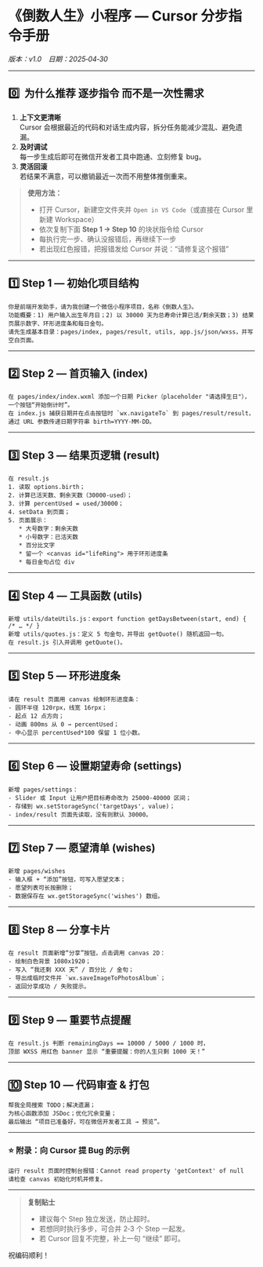 
# 《倒数人生》小程序 — Cursor 分步指令手册  
*版本：v1.0 日期：2025‑04‑30*

---

## 0️⃣  为什么推荐 **逐步指令** 而不是一次性需求

1. **上下文更清晰**  
   Cursor 会根据最近的代码和对话生成内容，拆分任务能减少混乱、避免遗漏。  
2. **及时调试**  
   每一步生成后即可在微信开发者工具中跑通、立刻修复 bug。  
3. **灵活回滚**  
   若结果不满意，可以撤销最近一次而不用整体推倒重来。  

> **使用方法：**  
> - 打开 Cursor，新建空文件夹并 `Open in VS Code`（或直接在 Cursor 里新建 Workspace）  
> - 依次复制下面 **Step 1 → Step 10** 的块状指令给 Cursor  
> - 每执行完一步、确认没报错后，再继续下一步  
> - 若出现红色报错，把报错发给 Cursor 并说：“请修复这个报错”  

---

## 1️⃣ Step 1 — 初始化项目结构
```plain
你是前端开发助手，请为我创建一个微信小程序项目，名称《倒数人生》。  
功能概要：1) 用户输入出生年月日；2) 以 30000 天为总寿命计算已活/剩余天数；3) 结果页展示数字、环形进度条和每日金句。  
请先生成基本目录：pages/index, pages/result, utils, app.js/json/wxss，并写空白页面。  
```

---

## 2️⃣ Step 2 — 首页输入 (index)
```plain
在 pages/index/index.wxml 添加一个日期 Picker（placeholder "请选择生日"），  
一个按钮“开始倒计时”。  
在 index.js 捕获日期并在点击按钮时 `wx.navigateTo` 到 pages/result/result，  
通过 URL 参数传递日期字符串 birth=YYYY‑MM‑DD。  
```

---

## 3️⃣ Step 3 — 结果页逻辑 (result)
```plain
在 result.js  
1. 读取 options.birth；  
2. 计算已活天数、剩余天数（30000‑used）；  
3. 计算 percentUsed = used/30000；  
4. setData 到页面；  
5. 页面展示：  
   * 大号数字：剩余天数  
   * 小号数字：已活天数  
   * 百分比文字  
   * 留一个 <canvas id="lifeRing"> 用于环形进度条  
   * 每日金句占位 div  
```

---

## 4️⃣ Step 4 — 工具函数 (utils)
```plain
新增 utils/dateUtils.js：export function getDaysBetween(start, end) { /* … */ }  
新增 utils/quotes.js：定义 5 句金句，并导出 getQuote() 随机返回一句。  
在 result.js 引入并调用 getQuote()。  
```

---

## 5️⃣ Step 5 — 环形进度条
```plain
请在 result 页面用 canvas 绘制环形进度条：  
- 圆环半径 120rpx，线宽 16rpx；  
- 起点 12 点方向；  
- 动画 800ms 从 0 → percentUsed；  
- 中心显示 percentUsed*100 保留 1 位小数。  
```

---

## 6️⃣ Step 6 — 设置期望寿命 (settings)
```plain
新增 pages/settings：  
- Slider 或 Input 让用户把目标寿命改为 25000‑40000 区间；  
- 存储到 wx.setStorageSync('targetDays', value)；  
- index/result 页面先读取，没有则默认 30000。  
```

---

## 7️⃣ Step 7 — 愿望清单 (wishes)
```plain
新增 pages/wishes  
- 输入框 + “添加”按钮，可写入愿望文本；  
- 愿望列表可长按删除；  
- 数据保存在 wx.getStorageSync('wishes') 数组。  
```

---

## 8️⃣ Step 8 — 分享卡片
```plain
在 result 页面新增“分享”按钮，点击调用 canvas 2D：  
- 绘制白色背景 1080x1920；  
- 写入 “我还剩 XXX 天” / 百分比 / 金句；  
- 导出成临时文件并 `wx.saveImageToPhotosAlbum`；  
- 返回分享成功 / 失败提示。  
```

---

## 9️⃣ Step 9 — 重要节点提醒
```plain
在 result.js 判断 remainingDays == 10000 / 5000 / 1000 时，  
顶部 WXSS 用红色 banner 显示 “重要提醒：你的人生只剩 1000 天！”  
```

---

## 🔟 Step 10 — 代码审查 & 打包
```plain
帮我全局搜索 TODO；解决遗漏；  
为核心函数添加 JSDoc；优化冗余变量；  
最后输出 “项目已准备好，可在微信开发者工具 → 预览”。  
```

---

### ⭐️ 附录：向 Cursor 提 Bug 的示例
```plain
运行 result 页面时控制台报错：Cannot read property 'getContext' of null  
请检查 canvas 初始化时机并修复。
```

---

> **复制贴士**  
> - 建议每个 Step 独立发送，防止超时。  
> - 若想同时执行多步，可合并 2‑3 个 Step 一起发。  
> - 若 Cursor 回复不完整，补上一句 “继续” 即可。

祝编码顺利！  
